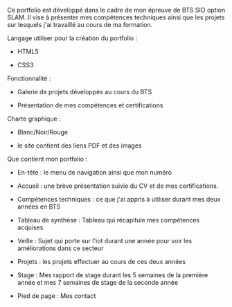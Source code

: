 Ce portfolio est développé dans le cadre de mon épreuve de BTS SIO option SLAM. Il vise à présenter mes compétences techniques ainsi que les projets sur lesquels j'ai travaillé au cours de ma formation.

Langage utiliser pour la création du portfolio :

-	HTML5

-	CSS3

Fonctionnalité :

-	Galerie de projets développés au cours du BTS

-	Présentation de mes compétences et certifications

Charte graphique : 

- Blanc/Noir/Rouge

- le site contient des liens PDF et des images

Que contient mon portfolio :

- En-tête : le menu de navigation ainsi que mon numéro

- Accueil : une brève présentation suivie du CV et de mes certifications.

- Compétences techniques : ce que j'ai appris à utiliser durant mes deux années en BTS

- Tableau de synthèse : Tableau qui récapitule mes compétences acquises

- Veille : Sujet qui porte sur l'iot durant une année pour voir les améliorations dans ce secteur

- Projets : les projets effectuer au cours de ces deux années

- Stage : Mes rapport de stage durant les 5 semaines de la première année et mes 7 semaines de stage de la seconde année

- Pied de page : Mes contact



 
